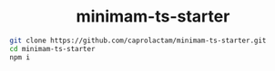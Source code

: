 <div align="center">
  <h1 align="center">minimam-ts-starter</h1>
</div>

```sh
git clone https://github.com/caprolactam/minimam-ts-starter.git
cd minimam-ts-starter
npm i
```
